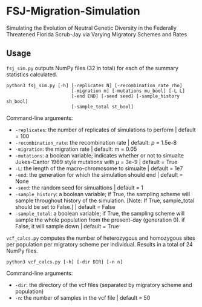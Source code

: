 # FSJ-Migration-Simulation
Simulating the Evolution of Neutral Genetic Diversity in the Federally Threatened Florida Scrub-Jay via Varying Migratory Schemes and Rates

## Usage

`fsj_sim.py` outputs NumPy files (32 in total) for each of the summary statistics calculated.

```
python3 fsj_sim.py [-h] [-replicates N] [-recombination_rate rho] 
                        [-migration m] [-mutations mu_bool] [-L L]
                        [-end END] [-seed seed] [-sample_history sh_bool]
                        [-sample_total st_bool]
```

Command-line arguments:
- `-replicates`: the number of replicates of simulations to perform | default = 100 
- `-recombination_rate`: the recombination rate | default: $\rho$ = 1.5e-8
- `-migration`: the migration rate | default: m = 0.05
- `-mutations`: a boolean variable; indicates whether or not to simualte Jukes-Cantor 1969 style mutations with $\mu$ = 3e-9 | default = True
- `-L`: the length of the macro-chromosome to simualte | default = 1e7
- `-end`: the generation for which the simulation should end | default = None
- `-seed`: the random seed for simualtions | default = 1
- `-sample_history`: a boolean variable; if True, the sampling scheme will sample throughout history of the simulation.
                    [Note: If True, sample_total should be set to False.] | default = False
- `-sample_total`: a boolean variable; if True, the sampling scheme will sample the whole population from the present-day (generation 0).
                    if False, it will sample down | default = True


`vcf_calcs.py` computes the number of heterozygous and homozygous sites per population per migratory scheme per individual. Results in a total of 24 NumPy files.
```
python3 vcf_calcs.py [-h] [-dir DIR] [-n n] 
```

Command-line arguments:
- `-dir`: the directory of the vcf files (separated by migratory scheme and population)
- `-n`: the number of samples in the vcf file | default = 50
